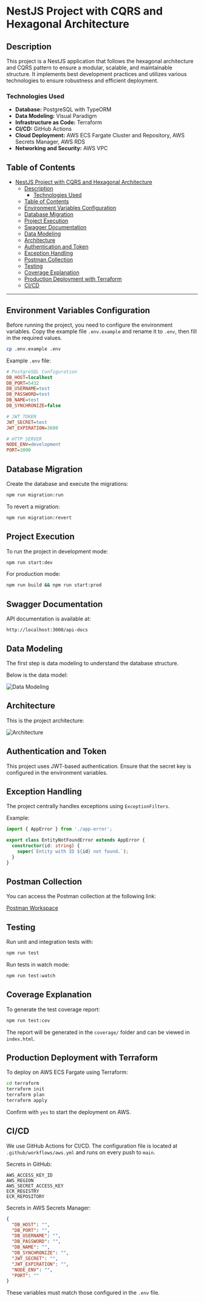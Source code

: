 # NestJS Project with CQRS and Hexagonal Architecture

## Description
This project is a NestJS application that follows the hexagonal architecture and CQRS pattern to ensure a modular, scalable, and maintainable structure. It implements best development practices and utilizes various technologies to ensure robustness and efficient deployment.

### Technologies Used
- **Database:** PostgreSQL with TypeORM
- **Data Modeling:** Visual Paradigm
- **Infrastructure as Code:** Terraform
- **CI/CD:** GitHub Actions
- **Cloud Deployment:** AWS ECS Fargate Cluster and Repository, AWS Secrets Manager, AWS RDS
- **Networking and Security:** AWS VPC

## Table of Contents
- [NestJS Project with CQRS and Hexagonal Architecture](#nestjs-project-with-cqrs-and-hexagonal-architecture)
  - [Description](#description)
    - [Technologies Used](#technologies-used)
  - [Table of Contents](#table-of-contents)
  - [Environment Variables Configuration](#environment-variables-configuration)
  - [Database Migration](#database-migration)
  - [Project Execution](#project-execution)
  - [Swagger Documentation](#swagger-documentation)
  - [Data Modeling](#data-modeling)
  - [Architecture](#architecture)
  - [Authentication and Token](#authentication-and-token)
  - [Exception Handling](#exception-handling)
  - [Postman Collection](#postman-collection)
  - [Testing](#testing)
  - [Coverage Explanation](#coverage-explanation)
  - [Production Deployment with Terraform](#production-deployment-with-terraform)
  - [CI/CD](#cicd)

---

## Environment Variables Configuration
Before running the project, you need to configure the environment variables. Copy the example file `.env.example` and rename it to `.env`, then fill in the required values.

```sh
cp .env.example .env
```

Example `.env` file:
```ini
# PostgreSQL Configuration
DB_HOST=localhost
DB_PORT=5432
DB_USERNAME=test
DB_PASSWORD=test
DB_NAME=test
DB_SYNCHRONIZE=false

# JWT TOKEN
JWT_SECRET=test
JWT_EXPIRATION=3600

# HTTP SERVER
NODE_ENV=development
PORT=3000
```

## Database Migration
Create the database and execute the migrations:

```sh
npm run migration:run
```

To revert a migration:

```sh
npm run migration:revert
```

## Project Execution
To run the project in development mode:

```sh
npm run start:dev
```

For production mode:

```sh
npm run build && npm run start:prod
```

## Swagger Documentation
API documentation is available at:

```
http://localhost:3000/api-docs
```

## Data Modeling
The first step is data modeling to understand the database structure.

Below is the data model:

![Data Modeling](https://res.cloudinary.com/dogxwhwar/image/upload/v1740785242/Screenshot_2025-02-28_at_5.27.00_p.m._l0mfxy.png)

## Architecture
This is the project architecture:

![Architecture](https://res.cloudinary.com/dogxwhwar/image/upload/v1740785242/Screenshot_2025-02-28_at_5.27.00_p.m._l0mfxy.png)

## Authentication and Token
This project uses JWT-based authentication. Ensure that the secret key is configured in the environment variables.

## Exception Handling
The project centrally handles exceptions using `ExceptionFilters`.

Example:
```ts
import { AppError } from './app-error';

export class EntityNotFoundError extends AppError {
  constructor(id: string) {
    super(`Entity with ID ${id} not found.`);
  }
}
```

## Postman Collection
You can access the Postman collection at the following link:

[Postman Workspace](https://liberet.postman.co/workspace/096705f3-4ba0-40e9-86f2-23e85a31ca0c)

## Testing
Run unit and integration tests with:

```sh
npm run test
```

Run tests in watch mode:

```sh
npm run test:watch
```

## Coverage Explanation
To generate the test coverage report:

```sh
npm run test:cov
```

The report will be generated in the `coverage/` folder and can be viewed in `index.html`.

## Production Deployment with Terraform
To deploy on AWS ECS Fargate using Terraform:

```sh
cd terraform
terraform init
terraform plan
terraform apply
```

Confirm with `yes` to start the deployment on AWS.

## CI/CD
We use GitHub Actions for CI/CD. The configuration file is located at `.github/workflows/aws.yml` and runs on every push to `main`.

Secrets in GitHub:
```
AWS_ACCESS_KEY_ID
AWS_REGION
AWS_SECRET_ACCESS_KEY
ECR_REGISTRY
ECR_REPOSITORY
```

Secrets in AWS Secrets Manager:
```json
{
  "DB_HOST": "",
  "DB_PORT": "",
  "DB_USERNAME": "",
  "DB_PASSWORD": "",
  "DB_NAME": "",
  "DB_SYNCHRONIZE": "",
  "JWT_SECRET": "",
  "JWT_EXPIRATION": "",
  "NODE_ENV": "",
  "PORT": ""
}
```
These variables must match those configured in the `.env` file.

